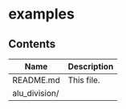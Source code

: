 # examples
## Contents
| Name | Description |
| --- | --- |
| README.md | This file. |
| alu_division/ |  |
